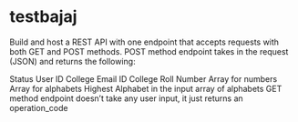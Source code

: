 # testbajaj
Build and host a REST API with one endpoint that accepts requests with both GET and POST methods. POST method endpoint takes in the request (JSON) and returns the following:

Status
User ID
College Email ID
College Roll Number
Array for numbers
Array for alphabets
Highest Alphabet in the input array of alphabets GET method endpoint doesn’t take any user input, it just returns an operation_code
